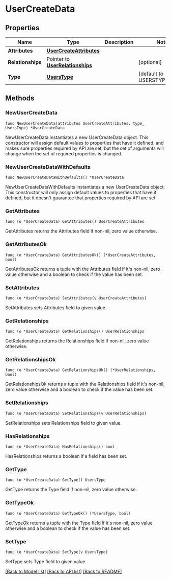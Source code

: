 # UserCreateData

## Properties

Name | Type | Description | Notes
---- | ---- | ----------- | ------
**Attributes** | [**UserCreateAttributes**](UserCreateAttributes.md) |  | 
**Relationships** | Pointer to [**UserRelationships**](UserRelationships.md) |  | [optional] 
**Type** | [**UsersType**](UsersType.md) |  | [default to USERSTYPE_USERS]

## Methods

### NewUserCreateData

`func NewUserCreateData(attributes UserCreateAttributes, type_ UsersType) *UserCreateData`

NewUserCreateData instantiates a new UserCreateData object.
This constructor will assign default values to properties that have it defined,
and makes sure properties required by API are set, but the set of arguments
will change when the set of required properties is changed.

### NewUserCreateDataWithDefaults

`func NewUserCreateDataWithDefaults() *UserCreateData`

NewUserCreateDataWithDefaults instantiates a new UserCreateData object.
This constructor will only assign default values to properties that have it defined,
but it doesn't guarantee that properties required by API are set.

### GetAttributes

`func (o *UserCreateData) GetAttributes() UserCreateAttributes`

GetAttributes returns the Attributes field if non-nil, zero value otherwise.

### GetAttributesOk

`func (o *UserCreateData) GetAttributesOk() (*UserCreateAttributes, bool)`

GetAttributesOk returns a tuple with the Attributes field if it's non-nil, zero value otherwise
and a boolean to check if the value has been set.

### SetAttributes

`func (o *UserCreateData) SetAttributes(v UserCreateAttributes)`

SetAttributes sets Attributes field to given value.


### GetRelationships

`func (o *UserCreateData) GetRelationships() UserRelationships`

GetRelationships returns the Relationships field if non-nil, zero value otherwise.

### GetRelationshipsOk

`func (o *UserCreateData) GetRelationshipsOk() (*UserRelationships, bool)`

GetRelationshipsOk returns a tuple with the Relationships field if it's non-nil, zero value otherwise
and a boolean to check if the value has been set.

### SetRelationships

`func (o *UserCreateData) SetRelationships(v UserRelationships)`

SetRelationships sets Relationships field to given value.

### HasRelationships

`func (o *UserCreateData) HasRelationships() bool`

HasRelationships returns a boolean if a field has been set.

### GetType

`func (o *UserCreateData) GetType() UsersType`

GetType returns the Type field if non-nil, zero value otherwise.

### GetTypeOk

`func (o *UserCreateData) GetTypeOk() (*UsersType, bool)`

GetTypeOk returns a tuple with the Type field if it's non-nil, zero value otherwise
and a boolean to check if the value has been set.

### SetType

`func (o *UserCreateData) SetType(v UsersType)`

SetType sets Type field to given value.



[[Back to Model list]](../README.md#documentation-for-models) [[Back to API list]](../README.md#documentation-for-api-endpoints) [[Back to README]](../README.md)


